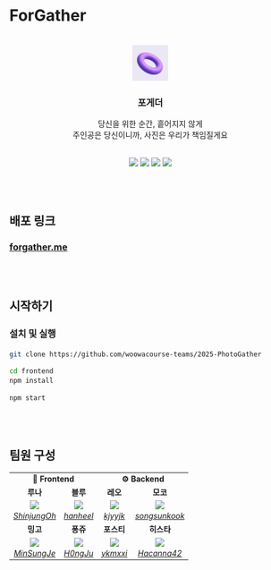 # ForGather

<br/>

<div align="center">
  <img src="frontend/public/apple-touch-icon.png" width="64px" />
</div>

<h3 align="center">
    포게더
</h3>
<p align="center">
당신을 위한 순간, 흩어지지 않게
<br />
주인공은 당신이니까,
사진은 우리가 책임질게요
</p>
<br />

<div align="center">
  <img src="https://github.com/user-attachments/assets/e482e24a-6855-42c4-84b1-3a6db34e6eeb" width="23%" />
  <img src="https://github.com/user-attachments/assets/402cf510-b68b-4415-bed0-9fbb53509477" width="23%" />
  <img src="https://github.com/user-attachments/assets/aa1b8192-7776-4318-84e7-1a201dac7c93" width="23%" />
  <img src="https://github.com/user-attachments/assets/ffa08b83-7314-47b3-932f-6d2bfb51c748" width="23%" />
</div>

<br/><br />

## 배포 링크

### [forgather.me](https://forgather.me/)

<br/><br/>

## 시작하기

### 설치 및 실행

```bash
git clone https://github.com/woowacourse-teams/2025-PhotoGather
```

```bash
cd frontend
npm install
```

```bash
npm start
```

<br/><br/>


## 팀원 구성


<table>
    <tr align="center">
        <td colspan="2"><B>🎨 Frontend</B></td>
        <td colspan="2"><B>⚙️ Backend</B></td>
    </tr>
    <tr align="center">
        <td><B>루나</B></td>
        <td><B>블루</B></td>
        <td><B>레오</B></td>
        <td><B>모코</B></td>
    </tr>
    <tr align="center">
        <td>
            <img src="https://avatars.githubusercontent.com/u/97431021?v=4?size=100" width="100">
            <br>
            <a href="https://github.com/ShinjungOh"><I>ShinjungOh</I></a>
        </td>
        <td>
            <img src="https://avatars.githubusercontent.com/u/168459001?v=4?size=100" width="100">
            <br>
            <a href="https://github.com/hanheel"><I>hanheel</I></a>
        </td>
        <td>
            <img src="https://avatars.githubusercontent.com/u/124787447?v=4?size=100" width="100">
            <br>
            <a href="https://github.com/kjyyjk"><I>kjyyjk</I></a>
        </td>
        <td>
            <img src="https://avatars.githubusercontent.com/u/21010656?v=4?size=100" width="100">
            <br>
            <a href="https://github.com/songsunkook"><I>songsunkook</I></a>
        </td>
    </tr>
    <tr align="center">
        <td><B>밍고</B></td>
        <td><B>퐁쥬</B></td>
        <td><B>포스티</B></td>
        <td><B>히스타</B></td>
    </tr>
    <tr align="center">
        <td>
            <img src="https://avatars.githubusercontent.com/u/101497652?v=4?size=100" width="100">
            <br>
            <a href="https://github.com/MinSungJe"><I>MinSungJe</I></a>
        </td>
        <td>
            <img src="https://avatars.githubusercontent.com/u/106425326?v=4?size=100" width="100">
            <br>
            <a href="https://github.com/H0ngJu"><I>H0ngJu</I></a>
        </td>
        <td>
            <img src="https://avatars.githubusercontent.com/u/80245376?v=4?size=100" width="100">
            <br>
            <a href="https://github.com/ykmxxi"><I>ykmxxi</I></a>
        </td>
        <td>
            <img src="https://avatars.githubusercontent.com/u/42440498?v=4?size=100" width="100">
            <br>
            <a href="https://github.com/Hacanna42"><I>Hacanna42</I></a>
        </td>
    </tr>
</table>
